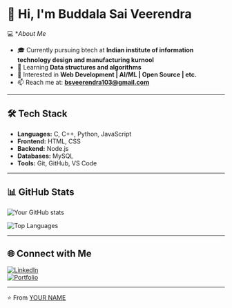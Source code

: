 # 👋 Hi, I'm Buddala Sai Veerendra

💻 **About Me*
- 🎓 Currently pursuing btech at **Indian institute of information technology design and manufacturing kurnool**
- 🌱 Learning **Data structures and algorithms**
- 🚀 Interested in **Web Development | AI/ML | Open Source | etc.**
- 📫 Reach me at: **bsveerendra103@gmail.com**

---

## 🛠️ Tech Stack
- **Languages:** C, C++, Python, JavaScript
- **Frontend:** HTML, CSS 
- **Backend:** Node.js
- **Databases:** MySQL
- **Tools:** Git, GitHub, VS Code  

---

## 📊 GitHub Stats
![Your GitHub stats](https://github-readme-stats.vercel.app/api?username=YOUR_GITHUB_USERNAME&show_icons=true&theme=radical)  

![Top Languages](https://github-readme-stats.vercel.app/api/top-langs/?username=YOUR_GITHUB_USERNAME&layout=compact&theme=radical)  

---

## 🌐 Connect with Me
[![LinkedIn](https://img.shields.io/badge/LinkedIn-blue?style=for-the-badge&logo=linkedin)](https://www.linkedin.com/in/YOUR-LINKEDIN/)  
[![Portfolio](https://img.shields.io/badge/Portfolio-black?style=for-the-badge&logo=firefox)](https://your-portfolio-link.com)  

---

⭐️ From [YOUR NAME](https://github.com/YOUR_GITHUB_USERNAME)
